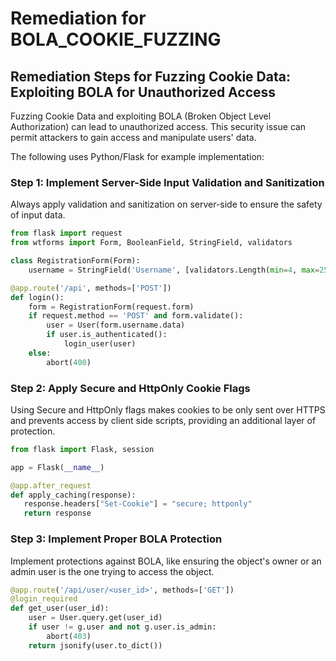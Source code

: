# Remediation for BOLA_COOKIE_FUZZING

## Remediation Steps for Fuzzing Cookie Data: Exploiting BOLA for Unauthorized Access

Fuzzing Cookie Data and exploiting BOLA (Broken Object Level Authorization) can lead to unauthorized access. This security issue can permit attackers to gain access and manipulate users' data.

The following uses Python/Flask for example implementation:

### Step 1: Implement Server-Side Input Validation and Sanitization

Always apply validation and sanitization on server-side to ensure the safety of input data.

```python
from flask import request
from wtforms import Form, BooleanField, StringField, validators

class RegistrationForm(Form):
    username = StringField('Username', [validators.Length(min=4, max=25)])

@app.route('/api', methods=['POST'])
def login():
    form = RegistrationForm(request.form)
    if request.method == 'POST' and form.validate():
        user = User(form.username.data)
        if user.is_authenticated():
            login_user(user)
    else:
        abort(400)
```

### Step 2: Apply Secure and HttpOnly Cookie Flags

Using Secure and HttpOnly flags makes cookies to be only sent over HTTPS and prevents access by client side scripts, providing an additional layer of protection.

```python
from flask import Flask, session

app = Flask(__name__)

@app.after_request
def apply_caching(response):
   response.headers["Set-Cookie"] = "secure; httponly"
   return response
```

### Step 3: Implement Proper BOLA Protection

Implement protections against BOLA, like ensuring the object's owner or an admin user is the one trying to access the object.

```python
@app.route('/api/user/<user_id>', methods=['GET'])
@login_required
def get_user(user_id):
    user = User.query.get(user_id)
    if user != g.user and not g.user.is_admin:
        abort(403)
    return jsonify(user.to_dict())
```
